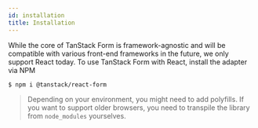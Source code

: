 ```yaml
---
id: installation
title: Installation
---
```


While the core of TanStack Form is framework-agnostic and will be compatible with various front-end frameworks in the future, we only support React today.
To use TanStack Form with React, install the adapter via NPM

```bash
$ npm i @tanstack/react-form
```

> Depending on your environment, you might need to add polyfills. If you want to support older browsers, you need to transpile the library from `node_modules` yourselves.

